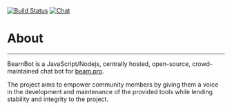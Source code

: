 [![Build Status](https://travis-ci.org/SReject/BearnBot.svg?branch=master)](https://travis-ci.org/SReject/BearnBot)
[![Chat](https://badges.gitter.im/SReject/BearnBot.svg)](https://gitter.im/BearnBot/lobby?utm_source=badge&utm_medium=badge&utm_campaign=pr-badge&utm_content=badge)

# About  
-----

BearnBot is a JavaScript/Nodejs, centrally hosted, open-source, crowd-maintained chat bot for [beam.pro](https://beam.pro).  

The project aims to empower community members by giving them a voice in the development and maintenance of the provided tools while lending stability and integrity to the project.
